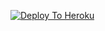 [![Deploy To Heroku](https://www.herokucdn.com/deploy/button.svg)](https://heroku.com/deploy?template=https://github.com/Mohitag403/TXT-UPLOADER)
                     
